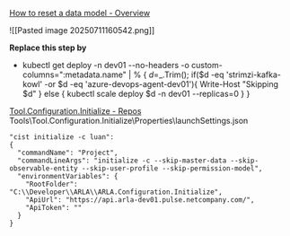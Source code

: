[How to reset a data model - Overview](https://source.netcompany.com/tfs/NC02/Pulse%20Docs/_wiki/wikis/O0300%20-%20Developer%20Guide/4338/How-to-reset-a-data-model)

![[Pasted image 20250711160542.png]]

**Replace this step by**
- kubectl get deploy -n dev01 --no-headers -o custom-columns=":metadata.name" | % { $d=$_.Trim(); if($d -eq 'strimzi-kafka-kowl' -or $d -eq 'azure-devops-agent-dev01'){ Write-Host "Skipping $d" } else { kubectl scale deploy $d -n dev01 --replicas=0 } }





[Tool.Configuration.Initialize - Repos](https://dev.azure.com/nc-pulse/Pulse/_git/Tool.Configuration.Initialize)
Tools\Tool.Configuration.Initialize\Properties\launchSettings.json
```
"cist initialize -c luan": 
{
  "commandName": "Project",
  "commandLineArgs": "initialize -c --skip-master-data --skip-observable-entity --skip-user-profile --skip-permission-model",
  "environmentVariables": {
    "RootFolder": "C:\\Developer\\ARLA\\ARLA.Configuration.Initialize",
    "ApiUrl": "https://api.arla-dev01.pulse.netcompany.com/",
    "ApiToken": ""
  }
}
```
